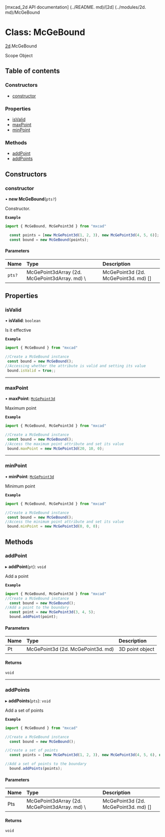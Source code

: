 [mxcad_2d API documentation] (../README. md)/[2d] (../modules/2d. md)/McGeBound

# Class: McGeBound

[2d](../modules/2d.md).McGeBound

Scope Object

## Table of contents

### Constructors

- [constructor](2d.McGeBound.md#constructor)

### Properties

- [isValid](2d.McGeBound.md#isvalid)
- [maxPoint](2d.McGeBound.md#maxpoint)
- [minPoint](2d.McGeBound.md#minpoint)

### Methods

- [addPoint](2d.McGeBound.md#addpoint)
- [addPoints](2d.McGeBound.md#addpoints)

## Constructors

### constructor

• **new McGeBound**(`pts?`)

Constructor.

**`Example`**

```ts
import { McGeBound, McGePoint3d } from "mxcad"

  const points = [new McGePoint3d(1, 2, 3), new McGePoint3d(4, 5, 6)];
  const bound = new McGeBound(points);
```

#### Parameters

| Name | Type | Description |
| :------ | :------ | :------ |
| `pts?` |  McGePoint3dArray (2d. McGePoint3dArray. md) \ | McGePoint3d (2d. McGePoint3d. md) [] | 3D point array|

## Properties

### isValid

• **isValid**: `boolean`

Is it effective

**`Example`**

```ts
import { McGeBound } from "mxcad"

//Create a McGeBound instance
 const bound = new McGeBound();
//Accessing whether the attribute is valid and setting its value
 bound.isValid = true;;
 ```

___

### maxPoint

• **maxPoint**: [`McGePoint3d`](2d.McGePoint3d.md)

Maximum point

**`Example`**

```ts
import { McGeBound, McGePoint3d } from "mxcad"

//Create a McGeBound instance
 const bound = new McGeBound();
//Access the maximum point attribute and set its value
 bound.maxPoint = new McGePoint3d(20, 10, 0);
 ```

___

### minPoint

• **minPoint**: [`McGePoint3d`](2d.McGePoint3d.md)

Minimum point

**`Example`**

```ts
import { McGeBound, McGePoint3d } from "mxcad"

//Create a McGeBound instance
 const bound = new McGeBound();
//Access the minimum point attribute and set its value
 bound.minPoint = new McGePoint3d(0, 0, 0);
 ```

## Methods

### addPoint

▸ **addPoint**(`pt`): `void`

Add a point

**`Example`**

```ts
import { McGeBound, McGePoint3d } from "mxcad"
//Create a McGeBound instance
  const bound = new McGeBound();
//Add a point to the boundary
  const point = new McGePoint3d(3, 4, 5);
  bound.addPoint(point);
```

#### Parameters

| Name | Type | Description |
| :------ | :------ | :------ |
|Pt | McGePoint3d (2d. McGePoint3d. md) | 3D point object|

#### Returns

`void`

___

### addPoints

▸ **addPoints**(`pts`): `void`

Add a set of points

**`Example`**

```ts
import { McGeBound } from "mxcad"

//Create a McGeBound instance
  const bound = new McGeBound();

//Create a set of points
  const points = [new McGePoint3d(1, 2, 3), new McGePoint3d(4, 5, 6), new McGePoint3d(7, 8, 9)];

//Add a set of points to the boundary
  bound.addPoints(points);
```

#### Parameters

| Name | Type | Description |
| :------ | :------ | :------ |
|Pts | McGePoint3dArray (2d. McGePoint3dArray. md) \ | McGePoint3d (2d. McGePoint3d. md) [] | 3D point object array|

#### Returns

`void`
